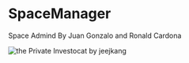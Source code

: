 # SpaceManager
Space Admind By Juan Gonzalo and Ronald Cardona

![the Private Investocat by jeejkang ](https://octodex.github.com/images/privateinvestocat.jpg)
